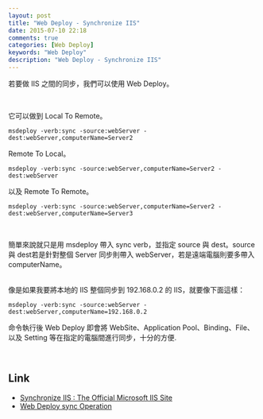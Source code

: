 ```yaml
---
layout: post
title: "Web Deploy - Synchronize IIS"
date: 2015-07-10 22:18
comments: true
categories: [Web Deploy]
keywords: "Web Deploy"
description: "Web Deploy - Synchronize IIS"
---
```


若要做 IIS 之間的同步，我們可以使用 Web Deploy。  

<!-- More -->

<br/>

它可以做到 Local To Remote。

    msdeploy -verb:sync -source:webServer -dest:webServer,computerName=Server2


Remote To Local。  

    msdeploy -verb:sync -source:webServer,computerName=Server2 -dest:webServer


以及 Remote To Remote。  

    msdeploy -verb:sync -source:webServer,computerName=Server2 -dest:webServer,computerName=Server3

<br/>

簡單來說就只是用 msdeploy 帶入 sync verb，並指定 source 與 dest。source 與 dest若是針對整個 Server 同步則帶入 webServer，若是遠端電腦則要多帶入 computerName。  
<br/>

像是如果我要將本地的 IIS 整個同步到 192.168.0.2 的 IIS，就要像下面這樣：

    msdeploy -verb:sync -source:webServer -dest:webServer,computerName=192.168.0.2 

命令執行後 Web Deploy 即會將 WebSite、Application Pool、Binding、File、以及 Setting 等在指定的電腦間進行同步，十分的方便.  

<br/>

Link
----
* [Synchronize IIS : The Official Microsoft IIS Site](http://www.iis.net/learn/publish/using-web-deploy/synchronize-iis)
* [Web Deploy sync Operation](https://technet.microsoft.com/zh-tw/library/dd569005(v=ws.10).aspx)
